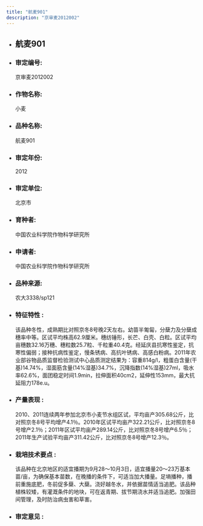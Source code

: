 ```yaml
---
title: "航麦901"
description: "京审麦2012002"
---
```

* ## 航麦901
* ###  审定编号:  
   京审麦2012002

*  ### 作物名称:  
   小麦

*   ###  品种名称: 
    航麦901

*   ### 审定年份: 
    2012

*   ### 审定单位:  
    北京市

*   ### 育种者:  
    中国农业科学院作物科学研究所

*   ### 申请者:  
    中国农业科学院作物科学研究所

*   ### 品种来源:  
    农大3338/sp121

*   ### 特征特性 : 
    该品种冬性，成熟期比对照京冬8号晚2天左右。幼苗半匍匐，分蘖力及分蘖成穗率中等。区试平均株高62.9厘米。穗纺锤形，长芒、白壳、白粒。区试平均亩穗数32.16万穗、穗粒数25.7粒、千粒重40.4克。经延庆县抗寒性鉴定，抗寒性偏弱；接种抗病性鉴定，慢条锈病、高抗叶锈病、高感白粉病。2011年农业部谷物品质监督检验测试中心品质测定结果为：容重814g/l，粗蛋白含量(干基)14.74%，湿面筋含量(14%湿基)34.7%，沉降指数(14%湿基)27ml，吸水率62.6%，面团稳定时间1.9min，拉伸面积40cm2，延伸性153mm，最大抗延阻力178e.u。

*   ### 产量表现 : 
    2010、2011连续两年参加北京市小麦节水组区试，平均亩产305.68公斤，比对照京冬8号平均增产4.1％。2010年区试平均亩产322.21公斤，比对照京冬8号增产2.1％；2011年区试平均亩产289.14公斤，比对照京冬8号增产6.5％；2011年生产试验平均亩产311.42公斤，比对照京冬8号增产12.3％。

*   ### 栽培技术要点 : 
    该品种在北京地区的适宜播期为9月28～10月3日，适宜播量20～23万基本苗/亩，为确保基本苗数，在晚播的条件下，可适当加大播量。足墒播种，播前重施底肥，冬前促多蘖、大蘖。浇好越冬水，并依据苗情适当追肥。该品种植株较矮，有灌溉条件的地块，可在返青期、拔节期浇水并适当追肥。加强田间管理，及时防治病虫害和草害。

*   ### 审定意见 : 
    
